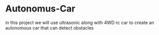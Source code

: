 # Autonomus-Car
in this project we will use ultrasonic along with 4WD rc car to create an autonomous car that can detect obstacles 
